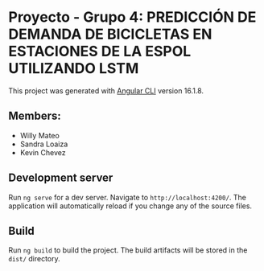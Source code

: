 # Proyecto - Grupo 4: PREDICCIÓN DE DEMANDA DE BICICLETAS EN ESTACIONES DE LA ESPOL UTILIZANDO LSTM

This project was generated with [Angular CLI](https://github.com/angular/angular-cli) version 16.1.8.


## Members:
- Willy Mateo
- Sandra Loaiza
- Kevin Chevez

## Development server

Run `ng serve` for a dev server. Navigate to `http://localhost:4200/`. The application will automatically reload if you change any of the source files.

## Build

Run `ng build` to build the project. The build artifacts will be stored in the `dist/` directory.

